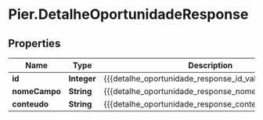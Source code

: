 # Pier.DetalheOportunidadeResponse

## Properties
Name | Type | Description | Notes
------------ | ------------- | ------------- | -------------
**id** | **Integer** | {{{detalhe_oportunidade_response_id_value}}} | [optional] 
**nomeCampo** | **String** | {{{detalhe_oportunidade_response_nome_campo_value}}} | [optional] 
**conteudo** | **String** | {{{detalhe_oportunidade_response_conteudo_value}}} | [optional] 


